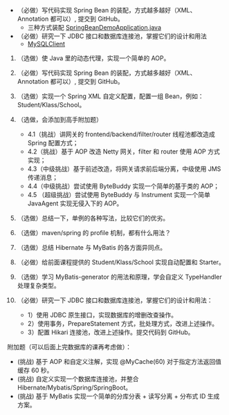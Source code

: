 - （必做）写代码实现 Spring Bean 的装配，方式越多越好（XML、Annotation 都可以）, 提交到 GitHub。
    - 三种方式装配 [SpringBeanDemoApplication.java](spring-bean-demo/src/main/java/com/kai/springbeandemo/SpringBeanDemoApplication.java)
- （必做）研究一下 JDBC 接口和数据库连接池，掌握它们的设计和用法
  - [MySQLClient](jdbc-demo/app/src/main/java/jdbc/demo/MySQLClient.java)


1. （选做）使 Java 里的动态代理，实现一个简单的 AOP。
2. （必做）写代码实现 Spring Bean 的装配，方式越多越好（XML、Annotation 都可以）, 提交到 GitHub。
3. （选做）实现一个 Spring XML 自定义配置，配置一组 Bean，例如：Student/Klass/School。

4. （选做，会添加到高手附加题）
    - 4.1（挑战）讲网关的 frontend/backend/filter/router 线程池都改造成 Spring 配置方式；
    - 4.2（挑战）基于 AOP 改造 Netty 网关，filter 和 router 使用 AOP 方式实现；
    - 4.3（中级挑战）基于前述改造，将网关请求前后端分离，中级使用 JMS 传递消息；
    - 4.4（中级挑战）尝试使用 ByteBuddy 实现一个简单的基于类的 AOP；
    - 4.5 （超级挑战）尝试使用 ByteBuddy 与 Instrument 实现一个简单 JavaAgent 实现无侵入下的 AOP。

5. （选做）总结一下，单例的各种写法，比较它们的优劣。
6. （选做）maven/spring 的 profile 机制，都有什么用法？
7. （选做）总结 Hibernate 与 MyBatis 的各方面异同点。
8. （必做）给前面课程提供的 Student/Klass/School 实现自动配置和 Starter。
9. （选做）学习 MyBatis-generator 的用法和原理，学会自定义 TypeHandler 处理复杂类型。
10. （必做）研究一下 JDBC 接口和数据库连接池，掌握它们的设计和用法：
    - 1）使用 JDBC 原生接口，实现数据库的增删改查操作。
    - 2）使用事务，PrepareStatement 方式，批处理方式，改进上述操作。
    - 3）配置 Hikari 连接池，改进上述操作。提交代码到 GitHub。

附加题（可以后面上完数据库的课再考虑做）：
- (挑战) 基于 AOP 和自定义注解，实现 @MyCache(60) 对于指定方法返回值缓存 60 秒。
- (挑战) 自定义实现一个数据库连接池，并整合 Hibernate/Mybatis/Spring/SpringBoot。
- (挑战) 基于 MyBatis 实现一个简单的分库分表 + 读写分离 + 分布式 ID 生成方案。